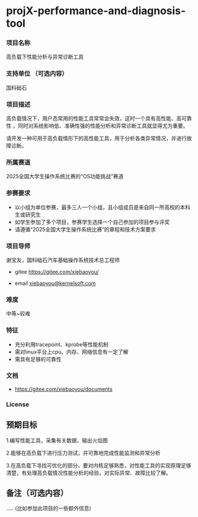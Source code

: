# projX-performance-and-diagnosis-tool

### 项目名称

高负载下性能分析与异常诊断工具

### 支持单位  （可选内容）

国科础石

### 项目描述

高负载情况下，用户态常用的性能工具常常会失效，这时一个具有高性能、高可靠性 ，同时对系统影响低、准确性强的性能分析和异常诊断工具就显得尤为重要。

请开发一种可用于高负载情形下的高性能工具，用于分析各类异常情况，并进行故障诊断。



### 所属赛道

2025全国大学生操作系统比赛的“OS功能挑战”赛道

### 参赛要求

- 以小组为单位参赛，最多三人一个小组，且小组成员是来自同一所高校的本科生或研究生
- 如学生参加了多个项目，参赛学生选择一个自己参加的项目参与评奖
- 请遵循“2025全国大学生操作系统比赛”的章程和技术方案要求



### 项目导师

谢宝友，国科础石汽车基础操作系统技术总工程师

* gitee https://gitee.com/xiebaoyou/

* email [xiebaoyou@kernelsoft.com](mailto:xiebaoyou@kernelsoft.com)



### 难度

中等~较难



### 特征

- 充分利用tracepoint、kprobe等性能机制
- 需对linux平台上cpu、内存、网络信息有一定了解
- 需具有足够的可靠性

### 文档

- https://gitee.com/xiebaoyou/documents

### License

## 预期目标



1.编写性能工具，采集有关数据，输出火焰图

2.能够在高负载下进行压力测试，并可靠地完成性能监测和异常分析

3.在高负载下寻找可优化的部分，要对内核足够熟悉，对性能工具的实现原理足够清楚，有处理高负载情况性能分析的经验，对实际异常、故障比较了解。



## 备注（可选内容）

..... (比如参加此项目的一些额外信息)
